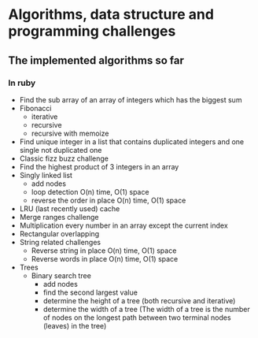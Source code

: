 # Algorithms, data structure and programming challenges

## The implemented algorithms so far

### In ruby
- Find the sub array of an array of integers which has the biggest sum
- Fibonacci
  - iterative
  - recursive
  - recursive with memoize
- Find unique integer in a list that contains duplicated integers and one single not duplicated one
- Classic fizz buzz challenge
- Find the highest product of 3 integers in an array
- Singly linked list
  - add nodes
  - loop detection O(n) time, O(1) space
  - reverse the order in place O(n) time, O(1) space
- LRU (last recently used) cache
- Merge ranges challenge
- Multiplication every number in an array except the current index
- Rectangular overlapping
- String related challenges
  - Reverse string in place O(n) time, O(1) space
  - Reverse words in place O(n) time, O(1) space
- Trees
  - Binary search tree
    - add nodes
    - find the second largest value
    - determine the height of a tree (both recursive and iterative)
    - determine the width of a tree (The width of a tree is the number of nodes on the longest path between two terminal nodes (leaves) in the tree)